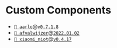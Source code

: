 # Custom Components

- [`📁 aarlo`](https://github.com/twrecked/hass-aarlo)@[`v0.7.1.8`](https://github.com/twrecked/hass-aarlo/releases/tag/v0.7.1.8)
- [`📁 afvalwijzer`](https://github.com/xirixiz/homeassistant-afvalwijzer)@[`2022.01.02`](https://github.com/xirixiz/homeassistant-afvalwijzer/releases/tag/2022.01.02)
- [`📁 xiaomi_miot`](https://github.com/al-one/hass-xiaomi-miot)@[`v0.4.17`](https://github.com/al-one/hass-xiaomi-miot/releases/tag/v0.4.17)
